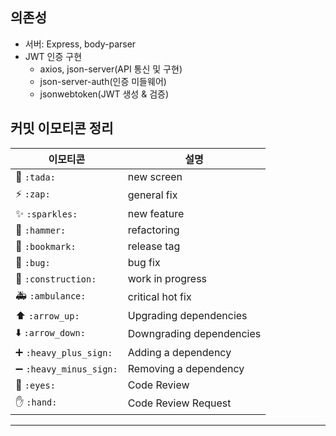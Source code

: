 ## 의존성

- 서버: Express, body-parser
- JWT 인증 구현
  - axios, json-server(API 통신 및 구현)
  - json-server-auth(인증 미들웨어)
  - jsonwebtoken(JWT 생성 & 검증)

## 커밋 이모티콘 정리

| 이모티콘                                | 설명                     |
| --------------------------------------- | ------------------------ |
| :tada: `:tada:`                         | new screen               |
| :zap: `:zap:`                           | general fix              |
| :sparkles: `:sparkles:`                 | new feature              |
| :hammer: `:hammer:`                     | refactoring              |
| :bookmark: `:bookmark:`                 | release tag              |
| :bug: `:bug:`                           | bug fix                  |
| :construction: `:construction:`         | work in progress         |
| :ambulance: `:ambulance:`               | critical hot fix         |
| :arrow_up: `:arrow_up:`                 | Upgrading dependencies   |
| :arrow_down: `:arrow_down:`             | Downgrading dependencies |
| :heavy_plus_sign: `:heavy_plus_sign:`   | Adding a dependency      |
| :heavy_minus_sign: `:heavy_minus_sign:` | Removing a dependency    |
| :eyes: `:eyes:`                         | Code Review              |
| :hand: `:hand:`                         | Code Review Request      |

---

